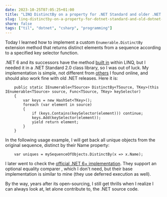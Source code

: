 ```yaml
---
date: 2023-10-25T07:05:25+01:00
title: "LINQ DistinctBy on a property for .NET Standard and older .NET versions"
slug: linq-distinctby-on-a-property-for-dotnet-standard-and-old-dotnet-versions
share: false
tags: ["til", "dotnet", "csharp", "programming"]
---
```

Today I learned how to implement a custom `Enumerable.DistinctBy` extension method that returns distinct elements from a
sequence according to a specified key selector function.

.NET 6 and its successors have the method [built in][1] within LINQ, but I needed it in a .NET Standard 2.0 class
library, so I was out of luck. My implementation is simple, not different from [others][2] I found online, and should
also work fine with old .NET releases. Here it is:

```
    public static IEnumerable<TSource> DistinctBy<TSource, TKey>(this IEnumerable<TSource> source, Func<TSource, TKey> keySelector)
    {
        var keys = new HashSet<TKey>();
        foreach (var element in source)
        {
            if (keys.Contains(keySelector(element))) continue;
            keys.Add(keySelector(element));
            yield return element;
        }
    }
```

In the following usage example, I will get back all unique objects from the original sequence, distinct by their Name
property:

```
    var uniques = mySequenceOfObjects.DistinctBy(x => x.Name);
```

I later went to check the [official .NET 6+ implementation][3]. They support an optional equality comparer , which I
don't need, but their base implementation is similar to mine (they use deferred execution as well). 

By the way, years after its open-sourcing, I still get thrills when I realize I can always look at, let alone contribute
to, the .NET source code.



[1]: https://learn.microsoft.com/en-us/dotnet/api/system.linq.enumerable.distinctby?view=net-6.0
[2]: https://stackoverflow.com/a/489421/323269
[3]: https://github.com/dotnet/runtime/blob/e0409d44bd8d1fd0be1d66fbb52bd609be18f388/src/libraries/System.Linq/src/System/Linq/Distinct.cs#L62
 [rss]: https://nicolaiarocci.com/index.xml
 [m]: https://fosstodon.org/@nicola
 [nl]: https://buttondown.email/nicolaiarocci
